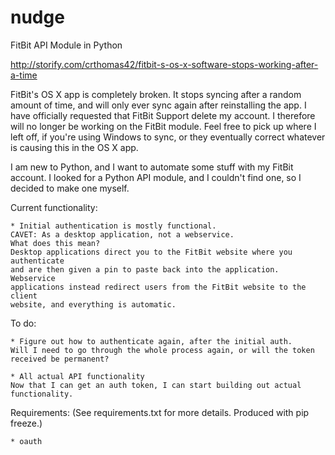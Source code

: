 nudge
=====

FitBit API Module in Python

http://storify.com/crthomas42/fitbit-s-os-x-software-stops-working-after-a-time

FitBit's OS X app is completely broken. It stops syncing after a random amount
of time, and will only ever sync again after reinstalling the app. I have
officially requested that FitBit Support delete my account. I therefore will no
longer be working on the FitBit module. Feel free to pick up where I left off,
if you're using Windows to sync, or they eventually correct whatever is causing
this in the OS X app.

I am new to Python, and I want to automate some stuff with my FitBit account.
I looked for a Python API module, and I couldn't find one, so I decided to make
one myself.

Current functionality:

    * Initial authentication is mostly functional.
    CAVET: As a desktop application, not a webservice.
    What does this mean?
    Desktop applications direct you to the FitBit website where you authenticate
    and are then given a pin to paste back into the application. Webservice
    applications instead redirect users from the FitBit website to the client
    website, and everything is automatic.

To do:

    * Figure out how to authenticate again, after the initial auth.
    Will I need to go through the whole process again, or will the token
    received be permanent?

    * All actual API functionality
    Now that I can get an auth token, I can start building out actual
    functionality.

Requirements:
(See requirements.txt for more details. Produced with pip freeze.)

    * oauth
